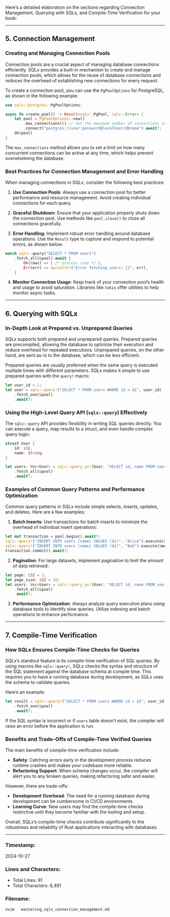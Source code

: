 Here’s a detailed elaboration on the sections regarding Connection Management, Querying with SQLx, and Compile-Time Verification for your book:

---

## 5. **Connection Management**

### Creating and Managing Connection Pools
Connection pools are a crucial aspect of managing database connections efficiently. SQLx provides a built-in mechanism to create and manage connection pools, which allows for the reuse of database connections and reduces the overhead of establishing new connections for every request.

To create a connection pool, you can use the `PgPoolOptions` for PostgreSQL, as shown in the following example:

```rust
use sqlx::postgres::PgPoolOptions;

async fn create_pool() -> Result<sqlx::PgPool, sqlx::Error> {
    let pool = PgPoolOptions::new()
        .max_connections(5) // Set the maximum number of connections in the pool
        .connect("postgres://user:password@localhost/dbname").await?;
    Ok(pool)
}
```

The `max_connections` method allows you to set a limit on how many concurrent connections can be active at any time, which helps prevent overwhelming the database.

### Best Practices for Connection Management and Error Handling
When managing connections in SQLx, consider the following best practices:

1. **Use Connection Pools**: Always use a connection pool for better performance and resource management. Avoid creating individual connections for each query.

2. **Graceful Shutdown**: Ensure that your application properly shuts down the connection pool. Use methods like `pool.close()` to close all connections gracefully.

3. **Error Handling**: Implement robust error handling around database operations. Use the `Result` type to capture and respond to potential errors, as shown below:

```rust
match sqlx::query("SELECT * FROM users")
    .fetch_all(&pool).await {
        Ok(rows) => { /* process rows */ },
        Err(err) => eprintln!("Error fetching users: {}", err),
    }
```

4. **Monitor Connection Usage**: Keep track of your connection pool’s health and usage to avoid saturation. Libraries like `tokio` offer utilities to help monitor async tasks.

---

## 6. **Querying with SQLx**

### In-Depth Look at Prepared vs. Unprepared Queries
SQLx supports both prepared and unprepared queries. Prepared queries are precompiled, allowing the database to optimize their execution and reduce overhead for repeated executions. Unprepared queries, on the other hand, are sent as-is to the database, which can be less efficient.

Prepared queries are usually preferred when the same query is executed multiple times with different parameters. SQLx makes it simple to use prepared queries with the `query!` macro:

```rust
let user_id = 1;
let user = sqlx::query!("SELECT * FROM users WHERE id = $1", user_id)
    .fetch_one(&pool)
    .await?;
```

### Using the High-Level Query API (`sqlx::query`) Effectively
The `sqlx::query` API provides flexibility in writing SQL queries directly. You can execute a query, map results to a struct, and even handle complex query logic:

```rust
struct User {
    id: i32,
    name: String,
}

let users: Vec<User> = sqlx::query_as!(User, "SELECT id, name FROM users")
    .fetch_all(&pool)
    .await?;
```

### Examples of Common Query Patterns and Performance Optimization
Common query patterns in SQLx include simple selects, inserts, updates, and deletes. Here are a few examples:

1. **Batch Inserts**: Use transactions for batch inserts to minimize the overhead of individual insert operations:

```rust
let mut transaction = pool.begin().await?;
sqlx::query!("INSERT INTO users (name) VALUES ($1)", "Alice").execute(&mut transaction).await?;
sqlx::query!("INSERT INTO users (name) VALUES ($1)", "Bob").execute(&mut transaction).await?;
transaction.commit().await?;
```

2. **Pagination**: For large datasets, implement pagination to limit the amount of data retrieved:

```rust
let page: i32 = 1;
let page_size: i32 = 10;
let users: Vec<User> = sqlx::query_as!(User, "SELECT id, name FROM users ORDER BY id LIMIT $1 OFFSET $2", page_size, (page - 1) * page_size)
    .fetch_all(&pool)
    .await?;
```

3. **Performance Optimization**: Always analyze query execution plans using database tools to identify slow queries. Utilize indexing and batch operations to enhance performance.

---

## 7. **Compile-Time Verification**

### How SQLx Ensures Compile-Time Checks for Queries
SQLx’s standout feature is its compile-time verification of SQL queries. By using macros like `sqlx::query!`, SQLx checks the syntax and structure of the SQL statement against the database schema at compile time. This requires you to have a running database during development, as SQLx uses the schema to validate queries.

Here’s an example:

```rust
let result = sqlx::query!("SELECT * FROM users WHERE id = $1", user_id)
    .fetch_one(&pool)
    .await?;
```

If the SQL syntax is incorrect or if `users` table doesn’t exist, the compiler will raise an error before the application is run.

### Benefits and Trade-Offs of Compile-Time Verified Queries
The main benefits of compile-time verification include:

- **Safety**: Catching errors early in the development process reduces runtime crashes and makes your codebase more reliable.
- **Refactoring Support**: When schema changes occur, the compiler will alert you to any broken queries, making refactoring safer and easier.

However, there are trade-offs:

- **Development Overhead**: The need for a running database during development can be cumbersome in CI/CD environments.
- **Learning Curve**: New users may find the compile-time checks restrictive until they become familiar with the tooling and setup.

Overall, SQLx’s compile-time checks contribute significantly to the robustness and reliability of Rust applications interacting with databases.

---

### Timestamp:
2024-10-27

### Lines and Characters:
- Total Lines: 91
- Total Characters: 6,491

### Filename:
```bash
nvim   mastering_sqlx_connection_management.md
```
